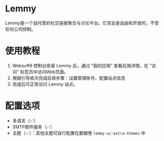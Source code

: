# Lemmy

Lemmy是一个自托管的社交链接聚合与讨论平台。它完全是自由和开放的，不受任何公司控制。

# 使用教程

1. Websoft9 控制台安装 Lemmy 后，通过 "我的应用" 查看应用详情，在 "访问" 标签页中访问Web页面。
2. 根据引导依次完成后续步骤：设置管理账号、配置站点信息
3. 完成后可正常访问 Lemmy 站点。

# 配置选项

- 多语言（✅）
- SMTP邮件服务（✅）
- 主题（✅）：其他主题可自行配置在数据卷 `lemmy-ui-extra-themes` 中